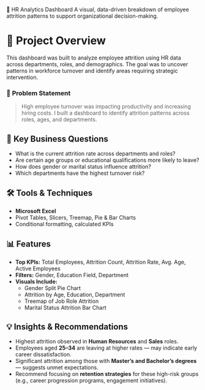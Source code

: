 👥 HR Analytics Dashboard
A visual, data-driven breakdown of employee attrition patterns to support organizational decision-making.

# 🧩 **Project Overview**

This dashboard was built to analyze employee attrition using HR data across departments, roles, and demographics. The goal was to uncover patterns in workforce turnover and identify areas requiring strategic intervention.

### 📌 **Problem Statement**

> High employee turnover was impacting productivity and increasing hiring costs. I built a dashboard to identify attrition patterns across roles, ages, and departments.
> 

## 🎯 **Key Business Questions**

- What is the current attrition rate across departments and roles?
- Are certain age groups or educational qualifications more likely to leave?
- How does gender or marital status influence attrition?
- Which departments have the highest turnover risk?

## 🛠 **Tools & Techniques**

- **Microsoft Excel**
- Pivot Tables, Slicers, Treemap, Pie & Bar Charts
- Conditional formatting, calculated KPIs

## 📊 **Features**

- **Top KPIs:** Total Employees, Attrition Count, Attrition Rate, Avg. Age, Active Employees
- **Filters:** Gender, Education Field, Department
- **Visuals Include:**
    - Gender Split Pie Chart
    - Attrition by Age, Education, Department
    - Treemap of Job Role Attrition
    - Marital Status Attrition Bar Chart

## 💡 **Insights & Recommendations**

- Highest attrition observed in **Human Resources** and **Sales** roles.
- Employees aged **25–34** are leaving at higher rates — may indicate early career dissatisfaction.
- Significant attrition among those with **Master’s and Bachelor’s degrees** — suggests unmet expectations.
- Recommend focusing on **retention strategies** for these high-risk groups (e.g., career progression programs, engagement initiatives).
